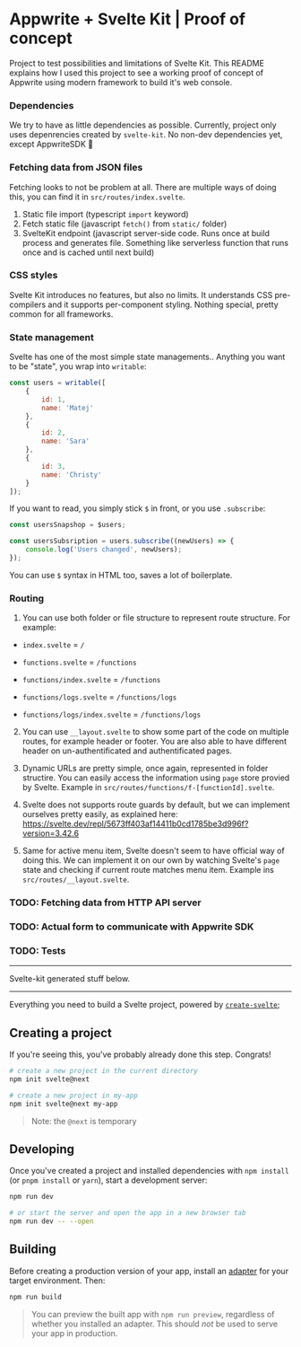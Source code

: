 # Appwrite + Svelte Kit | Proof of concept

Project to test possibilities and limitations of Svelte Kit. This README explains how I used this project to see a working proof of concept of Appwrite using modern framework to build it's web console.

### Dependencies

We try to have as little dependencies as possible. Currently, project only uses depenrencies created by `svelte-kit`. No non-dev dependencies yet, except AppwriteSDK 🤩

### Fetching data from JSON files

Fetching looks to not be problem at all. There are multiple ways of doing this, you can find it in `src/routes/index.svelte`.

1. Static file import (typescript `import` keyword)
2. Fetch static file (javascript `fetch()` from `static/` folder)
3. SvelteKit endpoint (javascript server-side code. Runs once at build process and generates file. Something like serverless function that runs once and is cached until next build)

### CSS styles

Svelte Kit introduces no features, but also no limits. It understands CSS pre-compilers and it supports per-component styling. Nothing special, pretty common for all frameworks.

### State management

Svelte has one of the most simple state managements.. Anything you want to be "state", you wrap into `writable`:

```js
const users = writable([
	{
		id: 1,
		name: 'Matej'
	},
	{
		id: 2,
		name: 'Sara'
	},
	{
		id: 3,
		name: 'Christy'
	}
]);
```

If you want to read, you simply stick `$` in front, or you use `.subscribe`:

```js
const usersSnapshop = $users;

const usersSubsription = users.subscribe((newUsers) => {
	console.log('Users changed', newUsers);
});
```

You can use `$` syntax in HTML too, saves a lot of boilerplate.

### Routing

1. You can use both folder or file structure to represent route structure. For example:

- `index.svelte` = `/`

- `functions.svelte` = `/functions`
- `functions/index.svelte` = `/functions`

- `functions/logs.svelte` = `/functions/logs`
- `functions/logs/index.svelte` = `/functions/logs`

2. You can use `__layout.svelte` to show some part of the code on multiple routes, for example header or footer. You are also able to have different header on un-authentificated and authentificated pages.

3. Dynamic URLs are pretty simple, once again, represented in folder structire. You can easily access the information using `page` store provied by Svelte. Example in `src/routes/functions/f-[functionId].svelte`.

4. Svelte does not supports route guards by default, but we can implement ourselves pretty easily, as explained here: https://svelte.dev/repl/5673ff403af14411b0cd1785be3d996f?version=3.42.6

5. Same for active menu item, Svelte doesn't seem to have official way of doing this. We can implement it on our own by watching Svelte's `page` state and checking if current route matches menu item. Example ins `src/routes/__layout.svelte`.

### TODO: Fetching data from HTTP API server

### TODO: Actual form to communicate with Appwrite SDK

### TODO: Tests

---

Svelte-kit generated stuff below.

---

Everything you need to build a Svelte project, powered by [`create-svelte`](https://github.com/sveltejs/kit/tree/master/packages/create-svelte);

## Creating a project

If you're seeing this, you've probably already done this step. Congrats!

```bash
# create a new project in the current directory
npm init svelte@next

# create a new project in my-app
npm init svelte@next my-app
```

> Note: the `@next` is temporary

## Developing

Once you've created a project and installed dependencies with `npm install` (or `pnpm install` or `yarn`), start a development server:

```bash
npm run dev

# or start the server and open the app in a new browser tab
npm run dev -- --open
```

## Building

Before creating a production version of your app, install an [adapter](https://kit.svelte.dev/docs#adapters) for your target environment. Then:

```bash
npm run build
```

> You can preview the built app with `npm run preview`, regardless of whether you installed an adapter. This should _not_ be used to serve your app in production.
